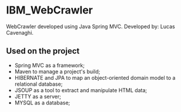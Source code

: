 # IBM_WebCrawler
WebCrawler developed using Java Spring MVC.
Developed by: Lucas Cavenaghi.

## Used on the project
* Spring MVC as a framework;
* Maven to manage a project's build;
* HIBERNATE and JPA to map an object-oriented domain model to a relational database;
* JSOUP as a tool to extract and manipulate HTML data;
* JETTY as a server;
* MYSQL as a database;
